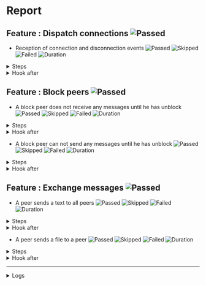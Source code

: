 # Report

## Feature : Dispatch connections ![Passed](https://img.shields.io/badge/Passed-green)

- Reception of connection and disconnection events ![Passed](https://img.shields.io/badge/18-Passed-green) ![Skipped](https://img.shields.io/badge/0-Skipped-yellow) ![Failed](https://img.shields.io/badge/0-Failed-red) ![Duration](https://img.shields.io/badge/10s-272ms-blue)

<details>
<summary>Steps</summary>

  - the following peers are started (line 4) ![Passed](https://img.shields.io/badge/Passed-green) ![Duration](https://img.shields.io/badge/6s-705ms-blue)
  - the peer "P1" connects to "P0" (line 10) ![Passed](https://img.shields.io/badge/Passed-green) ![Duration](https://img.shields.io/badge/0s-14ms-blue)
  - the peer "P0" receives (line 11) ![Passed](https://img.shields.io/badge/Passed-green) ![Duration](https://img.shields.io/badge/0s-8ms-blue)
  - the peer "P1" receives (line 14) ![Passed](https://img.shields.io/badge/Passed-green) ![Duration](https://img.shields.io/badge/0s-8ms-blue)
  - the peer "P2" connects to "P0" (line 17) ![Passed](https://img.shields.io/badge/Passed-green) ![Duration](https://img.shields.io/badge/0s-2ms-blue)
  - the peer "P0" receives (line 18) ![Passed](https://img.shields.io/badge/Passed-green) ![Duration](https://img.shields.io/badge/0s-17ms-blue)
  - the peer "P1" receives (line 21) ![Passed](https://img.shields.io/badge/Passed-green) ![Duration](https://img.shields.io/badge/0s-8ms-blue)
  - the peer "P2" receives (line 24) ![Passed](https://img.shields.io/badge/Passed-green) ![Duration](https://img.shields.io/badge/0s-32ms-blue)
  - the peer "P3" connects to "P0" (line 28) ![Passed](https://img.shields.io/badge/Passed-green) ![Duration](https://img.shields.io/badge/0s-5ms-blue)
  - the peer "P0" receives (line 29) ![Passed](https://img.shields.io/badge/Passed-green) ![Duration](https://img.shields.io/badge/0s-8ms-blue)
  - the peer "P1" receives (line 32) ![Passed](https://img.shields.io/badge/Passed-green) ![Duration](https://img.shields.io/badge/0s-11ms-blue)
  - the peer "P2" receives (line 35) ![Passed](https://img.shields.io/badge/Passed-green) ![Duration](https://img.shields.io/badge/0s-13ms-blue)
  - the peer "P3" receives (line 38) ![Passed](https://img.shields.io/badge/Passed-green) ![Duration](https://img.shields.io/badge/2s-807ms-blue)
  - the peer "P2" disconnects (line 43) ![Passed](https://img.shields.io/badge/Passed-green) ![Duration](https://img.shields.io/badge/0s-8ms-blue)
  - the peer "P0" receives (line 44) ![Passed](https://img.shields.io/badge/Passed-green) ![Duration](https://img.shields.io/badge/0s-2ms-blue)
  - the peer "P1" receives (line 47) ![Passed](https://img.shields.io/badge/Passed-green) ![Duration](https://img.shields.io/badge/0s-8ms-blue)
  - the peer "P3" receives (line 50) ![Passed](https://img.shields.io/badge/Passed-green) ![Duration](https://img.shields.io/badge/0s-1ms-blue)
  - the peer "P2" receives (line 53) ![Passed](https://img.shields.io/badge/Passed-green) ![Duration](https://img.shields.io/badge/0s-606ms-blue)
</details>



<details>
<summary>Hook after</summary>

- ![Passed](https://img.shields.io/badge/Passed-green) ![Duration](https://img.shields.io/badge/0s-403ms-blue)
</details>



## Feature : Block peers ![Passed](https://img.shields.io/badge/Passed-green)

- A block peer does not receive any messages until he has unblock ![Passed](https://img.shields.io/badge/17-Passed-green) ![Skipped](https://img.shields.io/badge/0-Skipped-yellow) ![Failed](https://img.shields.io/badge/0-Failed-red) ![Duration](https://img.shields.io/badge/9s-663ms-blue)

<details>
<summary>Steps</summary>

  - the following peers are started (line 4) ![Passed](https://img.shields.io/badge/Passed-green) ![Duration](https://img.shields.io/badge/6s-701ms-blue)
  - the peer "P1" connects to "P0" (line 9) ![Passed](https://img.shields.io/badge/Passed-green) ![Duration](https://img.shields.io/badge/0s-17ms-blue)
  - the peer "P1" receives (line 10) ![Passed](https://img.shields.io/badge/Passed-green) ![Duration](https://img.shields.io/badge/0s-8ms-blue)
  - the peer "P0" receives (line 13) ![Passed](https://img.shields.io/badge/Passed-green) ![Duration](https://img.shields.io/badge/0s-9ms-blue)
  - the peer "P2" connects to "P0" (line 16) ![Passed](https://img.shields.io/badge/Passed-green) ![Duration](https://img.shields.io/badge/0s-12ms-blue)
  - the peer "P1" receives (line 17) ![Passed](https://img.shields.io/badge/Passed-green) ![Duration](https://img.shields.io/badge/0s-14ms-blue)
  - the peer "P0" receives (line 20) ![Passed](https://img.shields.io/badge/Passed-green) ![Duration](https://img.shields.io/badge/0s-17ms-blue)
  - the peer "P2" receives (line 23) ![Passed](https://img.shields.io/badge/Passed-green) ![Duration](https://img.shields.io/badge/0s-16ms-blue)
  - the peer "P1" blocks the peer "P2" (line 27) ![Passed](https://img.shields.io/badge/Passed-green) ![Duration](https://img.shields.io/badge/0s-11ms-blue)
  - the peer "P2" receives (line 28) ![Passed](https://img.shields.io/badge/Passed-green) ![Duration](https://img.shields.io/badge/0s-11ms-blue)
  - the peer "P1" sends "I am a peer" to "all" (line 31) ![Passed](https://img.shields.io/badge/Passed-green) ![Duration](https://img.shields.io/badge/0s-4ms-blue)
  - the peer "P0" receives (line 32) ![Passed](https://img.shields.io/badge/Passed-green) ![Duration](https://img.shields.io/badge/0s-11ms-blue)
  - the peer "P2" does not receives (line 35) ![Passed](https://img.shields.io/badge/Passed-green) ![Duration](https://img.shields.io/badge/2s-807ms-blue)
  - the peer "P1" unblocks the peer "P2" (line 38) ![Passed](https://img.shields.io/badge/Passed-green) ![Duration](https://img.shields.io/badge/0s-8ms-blue)
  - the peer "P2" receives (line 39) ![Passed](https://img.shields.io/badge/Passed-green) ![Duration](https://img.shields.io/badge/0s-1ms-blue)
  - the peer "P1" sends "Hello" to "all" (line 42) ![Passed](https://img.shields.io/badge/Passed-green) ![Duration](https://img.shields.io/badge/0s-1ms-blue)
  - the peer "P2" receives (line 43) ![Passed](https://img.shields.io/badge/Passed-green) ![Duration](https://img.shields.io/badge/0s-8ms-blue)
</details>



<details>
<summary>Hook after</summary>

- ![Passed](https://img.shields.io/badge/Passed-green) ![Duration](https://img.shields.io/badge/0s-605ms-blue)
</details>


- A block peer can not send any messages until he has unblock ![Passed](https://img.shields.io/badge/17-Passed-green) ![Skipped](https://img.shields.io/badge/0-Skipped-yellow) ![Failed](https://img.shields.io/badge/0-Failed-red) ![Duration](https://img.shields.io/badge/9s-963ms-blue)

<details>
<summary>Steps</summary>

  - the following peers are started (line 48) ![Passed](https://img.shields.io/badge/Passed-green) ![Duration](https://img.shields.io/badge/6s-703ms-blue)
  - the peer "P1" connects to "P0" (line 53) ![Passed](https://img.shields.io/badge/Passed-green) ![Duration](https://img.shields.io/badge/0s-20ms-blue)
  - the peer "P1" receives (line 54) ![Passed](https://img.shields.io/badge/Passed-green) ![Duration](https://img.shields.io/badge/0s-2ms-blue)
  - the peer "P0" receives (line 57) ![Passed](https://img.shields.io/badge/Passed-green) ![Duration](https://img.shields.io/badge/0s-9ms-blue)
  - the peer "P2" connects to "P0" (line 60) ![Passed](https://img.shields.io/badge/Passed-green) ![Duration](https://img.shields.io/badge/0s-17ms-blue)
  - the peer "P1" receives (line 61) ![Passed](https://img.shields.io/badge/Passed-green) ![Duration](https://img.shields.io/badge/0s-8ms-blue)
  - the peer "P0" receives (line 64) ![Passed](https://img.shields.io/badge/Passed-green) ![Duration](https://img.shields.io/badge/0s-17ms-blue)
  - the peer "P2" receives (line 67) ![Passed](https://img.shields.io/badge/Passed-green) ![Duration](https://img.shields.io/badge/0s-18ms-blue)
  - the peer "P2" blocks the peer "P1" (line 71) ![Passed](https://img.shields.io/badge/Passed-green) ![Duration](https://img.shields.io/badge/0s-10ms-blue)
  - the peer "P1" receives (line 72) ![Passed](https://img.shields.io/badge/Passed-green) ![Duration](https://img.shields.io/badge/0s-10ms-blue)
  - the peer "P1" sends "I am a peer" to "all" (line 75) ![Passed](https://img.shields.io/badge/Passed-green) ![Duration](https://img.shields.io/badge/0s-14ms-blue)
  - the peer "P0" receives (line 76) ![Passed](https://img.shields.io/badge/Passed-green) ![Duration](https://img.shields.io/badge/1s-2ms-blue)
  - the peer "P2" does not receives (line 79) ![Passed](https://img.shields.io/badge/Passed-green) ![Duration](https://img.shields.io/badge/1s-807ms-blue)
  - the peer "P2" unblocks the peer "P1" (line 82) ![Passed](https://img.shields.io/badge/Passed-green) ![Duration](https://img.shields.io/badge/0s-8ms-blue)
  - the peer "P1" receives (line 83) ![Passed](https://img.shields.io/badge/Passed-green) ![Duration](https://img.shields.io/badge/0s-2ms-blue)
  - the peer "P1" sends "Hello" to "all" (line 86) ![Passed](https://img.shields.io/badge/Passed-green) ![Duration](https://img.shields.io/badge/0s-8ms-blue)
  - the peer "P2" receives (line 87) ![Passed](https://img.shields.io/badge/Passed-green) ![Duration](https://img.shields.io/badge/0s-302ms-blue)
</details>



<details>
<summary>Hook after</summary>

- ![Passed](https://img.shields.io/badge/Passed-green) ![Duration](https://img.shields.io/badge/0s-302ms-blue)
</details>



## Feature : Exchange messages ![Passed](https://img.shields.io/badge/Passed-green)

- A peer sends a text to all peers ![Passed](https://img.shields.io/badge/13-Passed-green) ![Skipped](https://img.shields.io/badge/0-Skipped-yellow) ![Failed](https://img.shields.io/badge/0-Failed-red) ![Duration](https://img.shields.io/badge/8s-834ms-blue)

<details>
<summary>Steps</summary>

  - the following peers are started (line 4) ![Passed](https://img.shields.io/badge/Passed-green) ![Duration](https://img.shields.io/badge/6s-701ms-blue)
  - the peer "P1" connects to "P0" (line 10) ![Passed](https://img.shields.io/badge/Passed-green) ![Duration](https://img.shields.io/badge/0s-1ms-blue)
  - the peer "P0" receives (line 11) ![Passed](https://img.shields.io/badge/Passed-green) ![Duration](https://img.shields.io/badge/0s-19ms-blue)
  - the peer "P2" connects to "P0" (line 14) ![Passed](https://img.shields.io/badge/Passed-green) ![Duration](https://img.shields.io/badge/0s-2ms-blue)
  - the peer "P0" receives (line 15) ![Passed](https://img.shields.io/badge/Passed-green) ![Duration](https://img.shields.io/badge/0s-19ms-blue)
  - the peer "P3" connects to "P0" (line 18) ![Passed](https://img.shields.io/badge/Passed-green) ![Duration](https://img.shields.io/badge/0s-14ms-blue)
  - the peer "P0" receives (line 19) ![Passed](https://img.shields.io/badge/Passed-green) ![Duration](https://img.shields.io/badge/0s-2ms-blue)
  - the peer "P2" receives (line 22) ![Passed](https://img.shields.io/badge/Passed-green) ![Duration](https://img.shields.io/badge/0s-17ms-blue)
  - the peer "P3" receives (line 27) ![Passed](https://img.shields.io/badge/Passed-green) ![Duration](https://img.shields.io/badge/0s-18ms-blue)
  - the peer "P1" sends "Hello all" to "all" (line 32) ![Passed](https://img.shields.io/badge/Passed-green) ![Duration](https://img.shields.io/badge/0s-10ms-blue)
  - the peer "P0" receives (line 33) ![Passed](https://img.shields.io/badge/Passed-green) ![Duration](https://img.shields.io/badge/0s-10ms-blue)
  - the peer "P2" receives (line 36) ![Passed](https://img.shields.io/badge/Passed-green) ![Duration](https://img.shields.io/badge/0s-13ms-blue)
  - the peer "P3" receives (line 39) ![Passed](https://img.shields.io/badge/Passed-green) ![Duration](https://img.shields.io/badge/2s-3ms-blue)
</details>



<details>
<summary>Hook after</summary>

- ![Passed](https://img.shields.io/badge/Passed-green) ![Duration](https://img.shields.io/badge/0s-809ms-blue)
</details>


- A peer sends a file to a peer ![Passed](https://img.shields.io/badge/11-Passed-green) ![Skipped](https://img.shields.io/badge/0-Skipped-yellow) ![Failed](https://img.shields.io/badge/0-Failed-red) ![Duration](https://img.shields.io/badge/9s-235ms-blue)

<details>
<summary>Steps</summary>

  - the following peers are started (line 44) ![Passed](https://img.shields.io/badge/Passed-green) ![Duration](https://img.shields.io/badge/6s-699ms-blue)
  - the peer "P1" connects to "P0" (line 50) ![Passed](https://img.shields.io/badge/Passed-green) ![Duration](https://img.shields.io/badge/0s-14ms-blue)
  - the peer "P0" receives (line 51) ![Passed](https://img.shields.io/badge/Passed-green) ![Duration](https://img.shields.io/badge/0s-9ms-blue)
  - the peer "P2" connects to "P0" (line 54) ![Passed](https://img.shields.io/badge/Passed-green) ![Duration](https://img.shields.io/badge/0s-9ms-blue)
  - the peer "P0" receives (line 55) ![Passed](https://img.shields.io/badge/Passed-green) ![Duration](https://img.shields.io/badge/0s-24ms-blue)
  - the peer "P3" connects to "P0" (line 58) ![Passed](https://img.shields.io/badge/Passed-green) ![Duration](https://img.shields.io/badge/0s-17ms-blue)
  - the peer "P0" receives (line 59) ![Passed](https://img.shields.io/badge/Passed-green) ![Duration](https://img.shields.io/badge/0s-19ms-blue)
  - the peer "P2" receives (line 62) ![Passed](https://img.shields.io/badge/Passed-green) ![Duration](https://img.shields.io/badge/0s-10ms-blue)
  - the peer "P3" receives (line 67) ![Passed](https://img.shields.io/badge/Passed-green) ![Duration](https://img.shields.io/badge/0s-11ms-blue)
  - the peer "P2" sends "file:/tests/test.txt" to "P1" (line 72) ![Passed](https://img.shields.io/badge/Passed-green) ![Duration](https://img.shields.io/badge/0s-13ms-blue)
  - the peer "P1" receives (line 73) ![Passed](https://img.shields.io/badge/Passed-green) ![Duration](https://img.shields.io/badge/2s-404ms-blue)
</details>



<details>
<summary>Hook after</summary>

- ![Passed](https://img.shields.io/badge/Passed-green) ![Duration](https://img.shields.io/badge/0s-404ms-blue)
</details>


---


<details>
<summary>Logs</summary>

```
  2023-10-06T15:26:50.841518Z  INFO rudp2plib::thread: Peer started on port 9000.
    at src/thread.rs:101

  2023-10-06T15:26:50.956700Z  INFO rudp2plib::thread: Peer started on port 9001.
    at src/thread.rs:101

  2023-10-06T15:26:51.577528Z  INFO rudp2plib::thread: Peer started on port 9002.
    at src/thread.rs:101

  2023-10-06T15:26:52.238725Z  INFO rudp2plib::thread: Peer started on port 9003.
    at src/thread.rs:101

  2023-10-06T15:26:52.651773Z  INFO rudp2plib::thread: Peer started on port 9100.
    at src/thread.rs:101

  2023-10-06T15:26:52.728490Z  INFO rudp2plib::thread: Peer started on port 9101.
    at src/thread.rs:101

  2023-10-06T15:26:53.086121Z  INFO rudp2plib::thread: Peer started on port 9102.
    at src/thread.rs:101

  2023-10-06T15:26:53.311609Z  INFO rudp2plib::thread: Peer started on port 9200.
    at src/thread.rs:101

  2023-10-06T15:26:53.923443Z  INFO rudp2plib::thread: Peer started on port 9201.
    at src/thread.rs:101

  2023-10-06T15:26:54.353705Z  INFO rudp2plib::thread: Peer started on port 9202.
    at src/thread.rs:101

  2023-10-06T15:26:54.651307Z  INFO rudp2plib::thread: Peer started on port 9300.
    at src/thread.rs:101

  2023-10-06T15:26:55.549622Z  INFO rudp2plib::thread: Peer started on port 9301.
    at src/thread.rs:101

  2023-10-06T15:26:55.781601Z  INFO rudp2plib::thread: Peer started on port 9302.
    at src/thread.rs:101

  2023-10-06T15:26:56.055294Z  INFO rudp2plib::thread: Peer started on port 9303.
    at src/thread.rs:101

  2023-10-06T15:26:56.425675Z  INFO rudp2plib::thread: Peer started on port 9400.
    at src/thread.rs:101

  2023-10-06T15:26:56.717658Z  INFO rudp2plib::thread: Peer started on port 9401.
    at src/thread.rs:101

  2023-10-06T15:26:56.829618Z  INFO rudp2plib::thread: Peer started on port 9402.
    at src/thread.rs:101

  2023-10-06T15:26:57.393730Z  INFO rudp2plib::thread: Peer started on port 9403.
    at src/thread.rs:101

  2023-10-06T15:26:59.526238Z  INFO rudp2plib::thread: Peer stopped on port 9302.
    at src/thread.rs:136

  2023-10-06T15:26:59.625982Z  INFO rudp2plib::thread: Peer stopped on port 9300.
    at src/thread.rs:136

  2023-10-06T15:26:59.726371Z  INFO rudp2plib::thread: Peer stopped on port 9301.
    at src/thread.rs:136

  2023-10-06T15:26:59.826763Z  INFO rudp2plib::thread: Peer stopped on port 9303.
    at src/thread.rs:136

  2023-10-06T15:26:59.927612Z  INFO rudp2plib::thread: Peer stopped on port 9402.
    at src/thread.rs:136

  2023-10-06T15:27:00.028064Z  INFO rudp2plib::thread: Peer stopped on port 9403.
    at src/thread.rs:136

  2023-10-06T15:27:00.128671Z  INFO rudp2plib::thread: Peer stopped on port 9400.
    at src/thread.rs:136

  2023-10-06T15:27:00.228771Z  INFO rudp2plib::thread: Peer stopped on port 9401.
    at src/thread.rs:136

  2023-10-06T15:27:00.351398Z  INFO rudp2plib::thread: Peer stopped on port 9102.
    at src/thread.rs:136

  2023-10-06T15:27:00.451654Z  INFO rudp2plib::thread: Peer stopped on port 9100.
    at src/thread.rs:136

  2023-10-06T15:27:00.551979Z  INFO rudp2plib::thread: Peer stopped on port 9101.
    at src/thread.rs:136

  2023-10-06T15:27:00.652794Z  INFO rudp2plib::thread: Peer stopped on port 9200.
    at src/thread.rs:136

  2023-10-06T15:27:00.753024Z  INFO rudp2plib::thread: Peer stopped on port 9202.
    at src/thread.rs:136

  2023-10-06T15:27:00.853242Z  INFO rudp2plib::thread: Peer stopped on port 9201.
    at src/thread.rs:136

  2023-10-06T15:27:00.958096Z  INFO rudp2plib::thread: Peer stopped on port 9001.
    at src/thread.rs:136

  2023-10-06T15:27:01.058500Z  INFO rudp2plib::thread: Peer stopped on port 9002.
    at src/thread.rs:136

  2023-10-06T15:27:01.159149Z  INFO rudp2plib::thread: Peer stopped on port 9000.
    at src/thread.rs:136

  2023-10-06T15:27:01.259344Z  INFO rudp2plib::thread: Peer stopped on port 9003.
    at src/thread.rs:136

  2023-10-06T15:26:50.841518Z  INFO rudp2plib::thread: Peer started on port 9000.
    at src/thread.rs:101

  2023-10-06T15:26:50.956700Z  INFO rudp2plib::thread: Peer started on port 9001.
    at src/thread.rs:101

  2023-10-06T15:26:51.577528Z  INFO rudp2plib::thread: Peer started on port 9002.
    at src/thread.rs:101

  2023-10-06T15:26:52.238725Z  INFO rudp2plib::thread: Peer started on port 9003.
    at src/thread.rs:101

  2023-10-06T15:26:52.651773Z  INFO rudp2plib::thread: Peer started on port 9100.
    at src/thread.rs:101

  2023-10-06T15:26:52.728490Z  INFO rudp2plib::thread: Peer started on port 9101.
    at src/thread.rs:101

  2023-10-06T15:26:53.086121Z  INFO rudp2plib::thread: Peer started on port 9102.
    at src/thread.rs:101

  2023-10-06T15:26:53.311609Z  INFO rudp2plib::thread: Peer started on port 9200.
    at src/thread.rs:101

  2023-10-06T15:26:53.923443Z  INFO rudp2plib::thread: Peer started on port 9201.
    at src/thread.rs:101

  2023-10-06T15:26:54.353705Z  INFO rudp2plib::thread: Peer started on port 9202.
    at src/thread.rs:101

  2023-10-06T15:26:54.651307Z  INFO rudp2plib::thread: Peer started on port 9300.
    at src/thread.rs:101

  2023-10-06T15:26:55.549622Z  INFO rudp2plib::thread: Peer started on port 9301.
    at src/thread.rs:101

  2023-10-06T15:26:55.781601Z  INFO rudp2plib::thread: Peer started on port 9302.
    at src/thread.rs:101

  2023-10-06T15:26:56.055294Z  INFO rudp2plib::thread: Peer started on port 9303.
    at src/thread.rs:101

  2023-10-06T15:26:56.425675Z  INFO rudp2plib::thread: Peer started on port 9400.
    at src/thread.rs:101

  2023-10-06T15:26:56.717658Z  INFO rudp2plib::thread: Peer started on port 9401.
    at src/thread.rs:101

  2023-10-06T15:26:56.829618Z  INFO rudp2plib::thread: Peer started on port 9402.
    at src/thread.rs:101

  2023-10-06T15:26:57.393730Z  INFO rudp2plib::thread: Peer started on port 9403.
    at src/thread.rs:101

  2023-10-06T15:26:59.526238Z  INFO rudp2plib::thread: Peer stopped on port 9302.
    at src/thread.rs:136

  2023-10-06T15:26:59.625982Z  INFO rudp2plib::thread: Peer stopped on port 9300.
    at src/thread.rs:136

  2023-10-06T15:26:59.726371Z  INFO rudp2plib::thread: Peer stopped on port 9301.
    at src/thread.rs:136

  2023-10-06T15:26:59.826763Z  INFO rudp2plib::thread: Peer stopped on port 9303.
    at src/thread.rs:136

  2023-10-06T15:26:59.927612Z  INFO rudp2plib::thread: Peer stopped on port 9402.
    at src/thread.rs:136

  2023-10-06T15:27:00.028064Z  INFO rudp2plib::thread: Peer stopped on port 9403.
    at src/thread.rs:136

  2023-10-06T15:27:00.128671Z  INFO rudp2plib::thread: Peer stopped on port 9400.
    at src/thread.rs:136

  2023-10-06T15:27:00.228771Z  INFO rudp2plib::thread: Peer stopped on port 9401.
    at src/thread.rs:136

  2023-10-06T15:27:00.351398Z  INFO rudp2plib::thread: Peer stopped on port 9102.
    at src/thread.rs:136

  2023-10-06T15:27:00.451654Z  INFO rudp2plib::thread: Peer stopped on port 9100.
    at src/thread.rs:136

  2023-10-06T15:27:00.551979Z  INFO rudp2plib::thread: Peer stopped on port 9101.
    at src/thread.rs:136

  2023-10-06T15:27:00.652794Z  INFO rudp2plib::thread: Peer stopped on port 9200.
    at src/thread.rs:136

  2023-10-06T15:27:00.753024Z  INFO rudp2plib::thread: Peer stopped on port 9202.
    at src/thread.rs:136

  2023-10-06T15:27:00.853242Z  INFO rudp2plib::thread: Peer stopped on port 9201.
    at src/thread.rs:136

  2023-10-06T15:27:00.958096Z  INFO rudp2plib::thread: Peer stopped on port 9001.
    at src/thread.rs:136

  2023-10-06T15:27:01.058500Z  INFO rudp2plib::thread: Peer stopped on port 9002.
    at src/thread.rs:136

  2023-10-06T15:27:01.159149Z  INFO rudp2plib::thread: Peer stopped on port 9000.
    at src/thread.rs:136

  2023-10-06T15:27:01.259344Z  INFO rudp2plib::thread: Peer stopped on port 9003.
    at src/thread.rs:136

  2023-10-06T15:26:50.841518Z  INFO rudp2plib::thread: Peer started on port 9000.
    at src/thread.rs:101

  2023-10-06T15:26:50.956700Z  INFO rudp2plib::thread: Peer started on port 9001.
    at src/thread.rs:101

  2023-10-06T15:26:51.577528Z  INFO rudp2plib::thread: Peer started on port 9002.
    at src/thread.rs:101

  2023-10-06T15:26:52.238725Z  INFO rudp2plib::thread: Peer started on port 9003.
    at src/thread.rs:101

  2023-10-06T15:26:52.651773Z  INFO rudp2plib::thread: Peer started on port 9100.
    at src/thread.rs:101

  2023-10-06T15:26:52.728490Z  INFO rudp2plib::thread: Peer started on port 9101.
    at src/thread.rs:101

  2023-10-06T15:26:53.086121Z  INFO rudp2plib::thread: Peer started on port 9102.
    at src/thread.rs:101

  2023-10-06T15:26:53.311609Z  INFO rudp2plib::thread: Peer started on port 9200.
    at src/thread.rs:101

  2023-10-06T15:26:53.923443Z  INFO rudp2plib::thread: Peer started on port 9201.
    at src/thread.rs:101

  2023-10-06T15:26:54.353705Z  INFO rudp2plib::thread: Peer started on port 9202.
    at src/thread.rs:101

  2023-10-06T15:26:54.651307Z  INFO rudp2plib::thread: Peer started on port 9300.
    at src/thread.rs:101

  2023-10-06T15:26:55.549622Z  INFO rudp2plib::thread: Peer started on port 9301.
    at src/thread.rs:101

  2023-10-06T15:26:55.781601Z  INFO rudp2plib::thread: Peer started on port 9302.
    at src/thread.rs:101

  2023-10-06T15:26:56.055294Z  INFO rudp2plib::thread: Peer started on port 9303.
    at src/thread.rs:101

  2023-10-06T15:26:56.425675Z  INFO rudp2plib::thread: Peer started on port 9400.
    at src/thread.rs:101

  2023-10-06T15:26:56.717658Z  INFO rudp2plib::thread: Peer started on port 9401.
    at src/thread.rs:101

  2023-10-06T15:26:56.829618Z  INFO rudp2plib::thread: Peer started on port 9402.
    at src/thread.rs:101

  2023-10-06T15:26:57.393730Z  INFO rudp2plib::thread: Peer started on port 9403.
    at src/thread.rs:101

  2023-10-06T15:26:59.526238Z  INFO rudp2plib::thread: Peer stopped on port 9302.
    at src/thread.rs:136

  2023-10-06T15:26:59.625982Z  INFO rudp2plib::thread: Peer stopped on port 9300.
    at src/thread.rs:136

  2023-10-06T15:26:59.726371Z  INFO rudp2plib::thread: Peer stopped on port 9301.
    at src/thread.rs:136

  2023-10-06T15:26:59.826763Z  INFO rudp2plib::thread: Peer stopped on port 9303.
    at src/thread.rs:136

  2023-10-06T15:26:59.927612Z  INFO rudp2plib::thread: Peer stopped on port 9402.
    at src/thread.rs:136

  2023-10-06T15:27:00.028064Z  INFO rudp2plib::thread: Peer stopped on port 9403.
    at src/thread.rs:136

  2023-10-06T15:27:00.128671Z  INFO rudp2plib::thread: Peer stopped on port 9400.
    at src/thread.rs:136

  2023-10-06T15:27:00.228771Z  INFO rudp2plib::thread: Peer stopped on port 9401.
    at src/thread.rs:136

  2023-10-06T15:27:00.351398Z  INFO rudp2plib::thread: Peer stopped on port 9102.
    at src/thread.rs:136

  2023-10-06T15:27:00.451654Z  INFO rudp2plib::thread: Peer stopped on port 9100.
    at src/thread.rs:136

  2023-10-06T15:27:00.551979Z  INFO rudp2plib::thread: Peer stopped on port 9101.
    at src/thread.rs:136

  2023-10-06T15:27:00.652794Z  INFO rudp2plib::thread: Peer stopped on port 9200.
    at src/thread.rs:136

  2023-10-06T15:27:00.753024Z  INFO rudp2plib::thread: Peer stopped on port 9202.
    at src/thread.rs:136

  2023-10-06T15:27:00.853242Z  INFO rudp2plib::thread: Peer stopped on port 9201.
    at src/thread.rs:136

  2023-10-06T15:27:00.958096Z  INFO rudp2plib::thread: Peer stopped on port 9001.
    at src/thread.rs:136

  2023-10-06T15:27:01.058500Z  INFO rudp2plib::thread: Peer stopped on port 9002.
    at src/thread.rs:136

  2023-10-06T15:27:01.159149Z  INFO rudp2plib::thread: Peer stopped on port 9000.
    at src/thread.rs:136

  2023-10-06T15:27:01.259344Z  INFO rudp2plib::thread: Peer stopped on port 9003.
    at src/thread.rs:136

  2023-10-06T15:26:50.841518Z  INFO rudp2plib::thread: Peer started on port 9000.
    at src/thread.rs:101

  2023-10-06T15:26:50.956700Z  INFO rudp2plib::thread: Peer started on port 9001.
    at src/thread.rs:101

  2023-10-06T15:26:51.577528Z  INFO rudp2plib::thread: Peer started on port 9002.
    at src/thread.rs:101

  2023-10-06T15:26:52.238725Z  INFO rudp2plib::thread: Peer started on port 9003.
    at src/thread.rs:101

  2023-10-06T15:26:52.651773Z  INFO rudp2plib::thread: Peer started on port 9100.
    at src/thread.rs:101

  2023-10-06T15:26:52.728490Z  INFO rudp2plib::thread: Peer started on port 9101.
    at src/thread.rs:101

  2023-10-06T15:26:53.086121Z  INFO rudp2plib::thread: Peer started on port 9102.
    at src/thread.rs:101

  2023-10-06T15:26:53.311609Z  INFO rudp2plib::thread: Peer started on port 9200.
    at src/thread.rs:101

  2023-10-06T15:26:53.923443Z  INFO rudp2plib::thread: Peer started on port 9201.
    at src/thread.rs:101

  2023-10-06T15:26:54.353705Z  INFO rudp2plib::thread: Peer started on port 9202.
    at src/thread.rs:101

  2023-10-06T15:26:54.651307Z  INFO rudp2plib::thread: Peer started on port 9300.
    at src/thread.rs:101

  2023-10-06T15:26:55.549622Z  INFO rudp2plib::thread: Peer started on port 9301.
    at src/thread.rs:101

  2023-10-06T15:26:55.781601Z  INFO rudp2plib::thread: Peer started on port 9302.
    at src/thread.rs:101

  2023-10-06T15:26:56.055294Z  INFO rudp2plib::thread: Peer started on port 9303.
    at src/thread.rs:101

  2023-10-06T15:26:56.425675Z  INFO rudp2plib::thread: Peer started on port 9400.
    at src/thread.rs:101

  2023-10-06T15:26:56.717658Z  INFO rudp2plib::thread: Peer started on port 9401.
    at src/thread.rs:101

  2023-10-06T15:26:56.829618Z  INFO rudp2plib::thread: Peer started on port 9402.
    at src/thread.rs:101

  2023-10-06T15:26:57.393730Z  INFO rudp2plib::thread: Peer started on port 9403.
    at src/thread.rs:101

  2023-10-06T15:26:59.526238Z  INFO rudp2plib::thread: Peer stopped on port 9302.
    at src/thread.rs:136

  2023-10-06T15:26:59.625982Z  INFO rudp2plib::thread: Peer stopped on port 9300.
    at src/thread.rs:136

  2023-10-06T15:26:59.726371Z  INFO rudp2plib::thread: Peer stopped on port 9301.
    at src/thread.rs:136

  2023-10-06T15:26:59.826763Z  INFO rudp2plib::thread: Peer stopped on port 9303.
    at src/thread.rs:136

  2023-10-06T15:26:59.927612Z  INFO rudp2plib::thread: Peer stopped on port 9402.
    at src/thread.rs:136

  2023-10-06T15:27:00.028064Z  INFO rudp2plib::thread: Peer stopped on port 9403.
    at src/thread.rs:136

  2023-10-06T15:27:00.128671Z  INFO rudp2plib::thread: Peer stopped on port 9400.
    at src/thread.rs:136

  2023-10-06T15:27:00.228771Z  INFO rudp2plib::thread: Peer stopped on port 9401.
    at src/thread.rs:136

  2023-10-06T15:26:50.841518Z  INFO rudp2plib::thread: Peer started on port 9000.
    at src/thread.rs:101

  2023-10-06T15:26:50.956700Z  INFO rudp2plib::thread: Peer started on port 9001.
    at src/thread.rs:101

  2023-10-06T15:26:51.577528Z  INFO rudp2plib::thread: Peer started on port 9002.
    at src/thread.rs:101

  2023-10-06T15:26:52.238725Z  INFO rudp2plib::thread: Peer started on port 9003.
    at src/thread.rs:101

  2023-10-06T15:26:52.651773Z  INFO rudp2plib::thread: Peer started on port 9100.
    at src/thread.rs:101

  2023-10-06T15:26:52.728490Z  INFO rudp2plib::thread: Peer started on port 9101.
    at src/thread.rs:101

  2023-10-06T15:26:53.086121Z  INFO rudp2plib::thread: Peer started on port 9102.
    at src/thread.rs:101

  2023-10-06T15:26:53.311609Z  INFO rudp2plib::thread: Peer started on port 9200.
    at src/thread.rs:101

  2023-10-06T15:26:53.923443Z  INFO rudp2plib::thread: Peer started on port 9201.
    at src/thread.rs:101

  2023-10-06T15:26:54.353705Z  INFO rudp2plib::thread: Peer started on port 9202.
    at src/thread.rs:101

  2023-10-06T15:26:54.651307Z  INFO rudp2plib::thread: Peer started on port 9300.
    at src/thread.rs:101

  2023-10-06T15:26:55.549622Z  INFO rudp2plib::thread: Peer started on port 9301.
    at src/thread.rs:101

  2023-10-06T15:26:55.781601Z  INFO rudp2plib::thread: Peer started on port 9302.
    at src/thread.rs:101

  2023-10-06T15:26:56.055294Z  INFO rudp2plib::thread: Peer started on port 9303.
    at src/thread.rs:101

  2023-10-06T15:26:56.425675Z  INFO rudp2plib::thread: Peer started on port 9400.
    at src/thread.rs:101

  2023-10-06T15:26:56.717658Z  INFO rudp2plib::thread: Peer started on port 9401.
    at src/thread.rs:101

  2023-10-06T15:26:56.829618Z  INFO rudp2plib::thread: Peer started on port 9402.
    at src/thread.rs:101

  2023-10-06T15:26:57.393730Z  INFO rudp2plib::thread: Peer started on port 9403.
    at src/thread.rs:101

  2023-10-06T15:26:59.526238Z  INFO rudp2plib::thread: Peer stopped on port 9302.
    at src/thread.rs:136

  2023-10-06T15:26:59.625982Z  INFO rudp2plib::thread: Peer stopped on port 9300.
    at src/thread.rs:136

  2023-10-06T15:26:59.726371Z  INFO rudp2plib::thread: Peer stopped on port 9301.
    at src/thread.rs:136

  2023-10-06T15:26:59.826763Z  INFO rudp2plib::thread: Peer stopped on port 9303.
    at src/thread.rs:136

  2023-10-06T15:26:59.927612Z  INFO rudp2plib::thread: Peer stopped on port 9402.
    at src/thread.rs:136

  2023-10-06T15:27:00.028064Z  INFO rudp2plib::thread: Peer stopped on port 9403.
    at src/thread.rs:136

  2023-10-06T15:27:00.128671Z  INFO rudp2plib::thread: Peer stopped on port 9400.
    at src/thread.rs:136

  2023-10-06T15:27:00.228771Z  INFO rudp2plib::thread: Peer stopped on port 9401.
    at src/thread.rs:136


```
</details>

